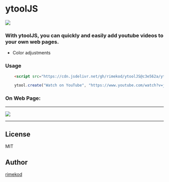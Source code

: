 # ytoolJS


![](https://i.hizliresim.com/tYpKS1.png)

### With ytoolJS, you can quickly and easily add youtube videos to your own web pages.
  - Color adjustments

### Usage
```html
    <script src="https://cdn.jsdelivr.net/gh/rimekod/ytoolJS@c3e562a/ytool.js"></script>
```
```js
    ytool.create("Watch on YouTube", "https://www.youtube.com/watch?v=jxi0ETwDvws", "dark");
```

### On Web Page:
---
![](https://i.hizliresim.com/HynnYa.png)

----

License
----

MIT

## Author
[rimekod](https://rimekod.com)
